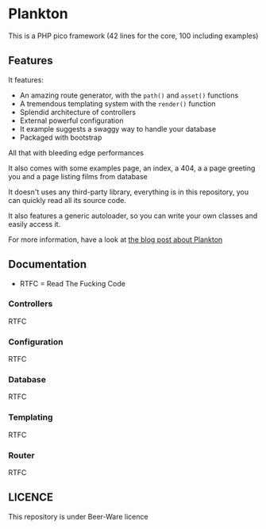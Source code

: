 # Plankton

This is a PHP pico framework (42 lines for the core,
100 including examples)

## Features

It features:

* An amazing route generator, with the `path()` and `asset()` functions
* A tremendous templating system with the `render()` function
* Splendid architecture of controllers
* External powerful configuration
* It example suggests a swaggy way to handle your database
* Packaged with bootstrap

All that with bleeding edge performances

It also comes with some examples page, an index, a 404, a
a page greeting you and a page listing films from database

It doesn't uses any third-party library, everything is 
in this repository, you can quickly read all its source
code.

It also features a generic autoloader, so you can write your
own classes and easily access it.

For more information, have a look at [the blog post about Plankton](http://gregwar.com/posts/plankton-a-php-pedagocical-42-lines-framework)

## Documentation

* RTFC = Read The Fucking Code

### Controllers

RTFC

### Configuration

RTFC

### Database

RTFC

### Templating

RTFC

### Router

RTFC

## LICENCE

This repository is under Beer-Ware licence
